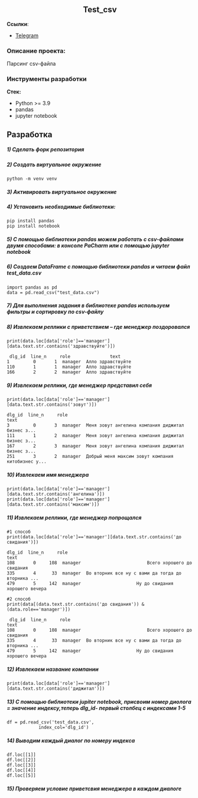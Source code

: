 <h2 align="center">Test_csv</h2>


**Ссылки**:
- [Telegram](https://t.me/mariishu)

### Описание проекта:
Парсинг csv-файла 


### Инструменты разработки

**Стек:**
- Python >= 3.9
- pandas
- jupyter notebook

## Разработка

##### 1) Сделать форк репозитория


##### 2) Создать виртуальное окружение

    python -m venv venv
    
##### 3) Активировать виртуальное окружение

##### 4) Установить необходимые библиотеки:

    pip install pandas
    pip install notebook


##### 5) С помощью библиотеки pandas можем работать с csv-файлами двумя способами: в консоле PaCharm или с помощью  jupyter notebook
    
##### 6) Создаем DataFrame с помощью библиотеки pandas и читаем файл test_data.csv

    import pandas as pd
    data = pd.read_csv("test_data.csv")

##### 7) Для выполнения задания в библиотеке pandas используем фильтры и сортировку по csv-файлу
    
##### 8) Извлекаем реплики с приветствием – где менеджер поздоровался

    print(data.loc[data['role']=='manager'][data.text.str.contains('здравствуйте')])
    
     dlg_id  line_n     role               text
    1         0       1  manager  Алло здравствуйте
    110       1       1  manager  Алло здравствуйте
    166       2       2  manager  Алло здравствуйте

##### 9) Извлекаем реплики, где менеджер представил себя

    print(data.loc[data['role']=='manager'][data.text.str.contains('зовут')])
    
    dlg_id  line_n     role                                               text
    3         0       3  manager  Меня зовут ангелина компания диджитал бизнес з...
    111       1       2  manager  Меня зовут ангелина компания диджитал бизнес з...
    167       2       3  manager  Меня зовут ангелина компания диджитал бизнес з...
    251       3       2  manager  Добрый меня максим зовут компания китобизнес у...

##### 10) Извлекаем имя менеджера

    print(data.loc[data['role']=='manager'][data.text.str.contains('ангелина')])
    print(data.loc[data['role']=='manager'][data.text.str.contains('максим')])

##### 11) Извлекаем реплики, где менеджер попрощался

    #1 способ
    print(data.loc[data['role']=='manager'][data.text.str.contains('до свидания')])
    
    dlg_id  line_n     role                                               text
    108       0     108  manager                         Всего хорошего до свидания
    335       4      33  manager  Во вторник все ну с вами да тогда до вторника ...
    479       5     142  manager                     Ну до свидания хорошего вечера

    #2 способ
    print(data[(data.text.str.contains('до свидания')) & (data.role=='manager')])
         
     dlg_id  line_n     role                                               text
    108       0     108  manager                         Всего хорошего до свидания
    335       4      33  manager  Во вторник все ну с вами да тогда до вторника ...
    479       5     142  manager                     Ну до свидания хорошего вечера

##### 12) Извлекаем название компании

    print(data.loc[data['role']=='manager'][data.text.str.contains('диджитал')])

##### 13) С помощью библиотеки jupiter notebook, присвоим номер диолога = значение индексу,теперь dlg_id- первый столбец с индексами 1-5 

    df = pd.read_csv('test_data.csv',   
                index_col='dlg_id')

##### 14) Выводим каждый диалог по номеру индекса

    df.loc[[1]]
    df.loc[[2]]
    df.loc[[3]]
    df.loc[[4]]
    df.loc[[5]]

##### 15) Проверяем условие приветсвия менеджера в каждом диалоге

